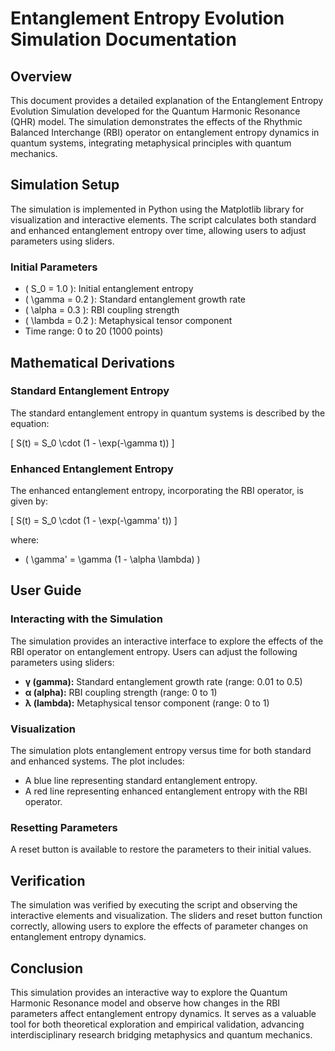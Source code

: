 # Entanglement Entropy Evolution Simulation Documentation

## Overview

This document provides a detailed explanation of the Entanglement Entropy Evolution Simulation developed for the Quantum Harmonic Resonance (QHR) model. The simulation demonstrates the effects of the Rhythmic Balanced Interchange (RBI) operator on entanglement entropy dynamics in quantum systems, integrating metaphysical principles with quantum mechanics.

## Simulation Setup

The simulation is implemented in Python using the Matplotlib library for visualization and interactive elements. The script calculates both standard and enhanced entanglement entropy over time, allowing users to adjust parameters using sliders.

### Initial Parameters

- \( S_0 = 1.0 \): Initial entanglement entropy
- \( \gamma = 0.2 \): Standard entanglement growth rate
- \( \alpha = 0.3 \): RBI coupling strength
- \( \lambda = 0.2 \): Metaphysical tensor component
- Time range: 0 to 20 (1000 points)

## Mathematical Derivations

### Standard Entanglement Entropy

The standard entanglement entropy in quantum systems is described by the equation:

\[ S(t) = S_0 \cdot (1 - \exp(-\gamma t)) \]

### Enhanced Entanglement Entropy

The enhanced entanglement entropy, incorporating the RBI operator, is given by:

\[ S(t) = S_0 \cdot (1 - \exp(-\gamma' t)) \]

where:

- \( \gamma' = \gamma (1 - \alpha \lambda) \)

## User Guide

### Interacting with the Simulation

The simulation provides an interactive interface to explore the effects of the RBI operator on entanglement entropy. Users can adjust the following parameters using sliders:

- **γ (gamma):** Standard entanglement growth rate (range: 0.01 to 0.5)
- **α (alpha):** RBI coupling strength (range: 0 to 1)
- **λ (lambda):** Metaphysical tensor component (range: 0 to 1)

### Visualization

The simulation plots entanglement entropy versus time for both standard and enhanced systems. The plot includes:

- A blue line representing standard entanglement entropy.
- A red line representing enhanced entanglement entropy with the RBI operator.

### Resetting Parameters

A reset button is available to restore the parameters to their initial values.

## Verification

The simulation was verified by executing the script and observing the interactive elements and visualization. The sliders and reset button function correctly, allowing users to explore the effects of parameter changes on entanglement entropy dynamics.

## Conclusion

This simulation provides an interactive way to explore the Quantum Harmonic Resonance model and observe how changes in the RBI parameters affect entanglement entropy dynamics. It serves as a valuable tool for both theoretical exploration and empirical validation, advancing interdisciplinary research bridging metaphysics and quantum mechanics.
